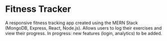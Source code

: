 # Fitness Tracker
A responsive fitness tracking app created using the MERN Stack (MongoDB, Express, React, Node.js). Allows users to log their exercises and view their progress. In progress: new features (login, analytics) to be added. 
